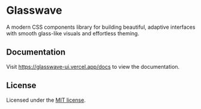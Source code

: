# Glasswave

A modern CSS components library for building beautiful, adaptive interfaces with smooth glass-like visuals and effortless theming.

## Documentation

Visit https://glasswave-ui.vercel.app/docs to view the documentation.

## License

Licensed under the [MIT license](https://github.com/cilions/glasswave/blob/main/LICENSE).